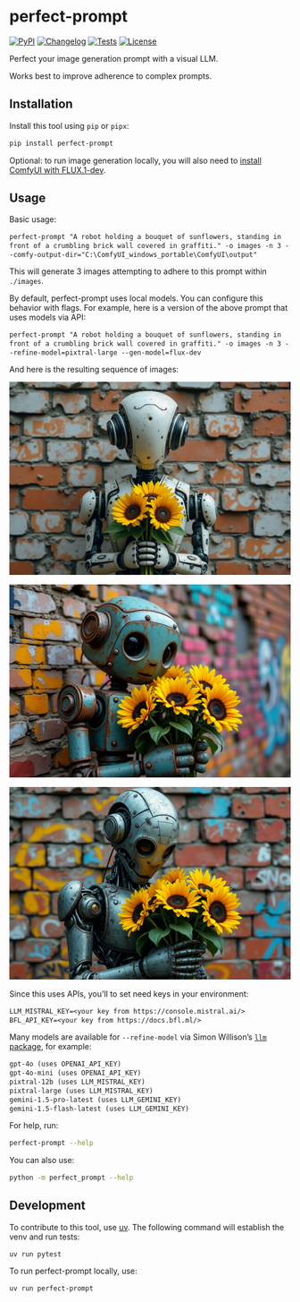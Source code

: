 # perfect-prompt

[![PyPI](https://img.shields.io/pypi/v/perfect-prompt.svg)](https://pypi.org/project/perfect-prompt/)
[![Changelog](https://img.shields.io/github/v/release/wolfmanstout/perfect-prompt?include_prereleases&label=changelog)](https://github.com/wolfmanstout/perfect-prompt/releases)
[![Tests](https://github.com/wolfmanstout/perfect-prompt/actions/workflows/test.yml/badge.svg)](https://github.com/wolfmanstout/perfect-prompt/actions/workflows/test.yml)
[![License](https://img.shields.io/badge/license-Apache%202.0-blue.svg)](https://github.com/wolfmanstout/perfect-prompt/blob/master/LICENSE)

Perfect your image generation prompt with a visual LLM.

Works best to improve adherence to complex prompts.

## Installation

Install this tool using `pip` or `pipx`:

```bash
pip install perfect-prompt
```

Optional: to run image generation locally, you will also need to
[install ComfyUI with FLUX.1-dev](https://stable-diffusion-art.com/flux-comfyui/#Flux_regular_full_model).

## Usage

Basic usage:

```
perfect-prompt "A robot holding a bouquet of sunflowers, standing in front of a crumbling brick wall covered in graffiti." -o images -n 3 --comfy-output-dir="C:\ComfyUI_windows_portable\ComfyUI\output"
```

This will generate 3 images attempting to adhere to this prompt within `./images`.

By default, perfect-prompt uses local models. You can configure this behavior with flags. For example, here is a version of the above prompt that uses models via API:

```
perfect-prompt "A robot holding a bouquet of sunflowers, standing in front of a crumbling brick wall covered in graffiti." -o images -n 3 --refine-model=pixtral-large --gen-model=flux-dev
```

And here is the resulting sequence of images:

![Robot against a brick wall without graffiti, holding three folowers](demo/flux-dev_1736053101055.png)

![Robot against a painted brick wall, holding a bouquet of flowers](demo/flux-dev_1736053124571.png)

![Robot against a brick wall clearly painted with graffiti, holding a bouquet of flowers](demo/flux-dev_1736053150788.png)

Since this uses APIs, you'll to set need keys in your environment:

```
LLM_MISTRAL_KEY=<your key from https://console.mistral.ai/>
BFL_API_KEY=<your key from https://docs.bfl.ml/>
```

Many models are available for `--refine-model` via Simon Willison’s [`llm` package](https://github.com/simonw/llm), for example:
```
gpt-4o (uses OPENAI_API_KEY)
gpt-4o-mini (uses OPENAI_API_KEY)
pixtral-12b (uses LLM_MISTRAL_KEY)
pixtral-large (uses LLM_MISTRAL_KEY)
gemini-1.5-pro-latest (uses LLM_GEMINI_KEY)
gemini-1.5-flash-latest (uses LLM_GEMINI_KEY)
```

For help, run:

```bash
perfect-prompt --help
```

You can also use:

```bash
python -m perfect_prompt --help
```

## Development

To contribute to this tool, use [uv](https://docs.astral.sh/uv/). The following
command will establish the venv and run tests:

```bash
uv run pytest
```

To run perfect-prompt locally, use:

```bash
uv run perfect-prompt
```
